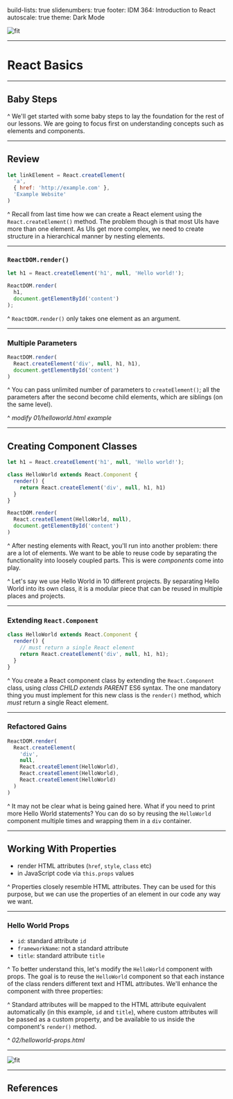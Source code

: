 build-lists: true
slidenumbers: true
footer: IDM 364: Introduction to React
autoscale: true
theme: Dark Mode

![fit](https://reactjs.org/logo-og.png)

---

# React Basics

---

## Baby Steps

^ We'll get started with some baby steps to lay the foundation for the rest of our lessons. We are going to focus first on understanding concepts such as elements and components.

---

## Review

```javascript
let linkElement = React.createElement(
  'a',
  { href: 'http://example.com' },
  'Example Website'
)
```

^ Recall from last time how we can create a React element using the `React.createElement()` method. The problem though is that most UIs have more than one element. As UIs get more complex, we need to create structure in a hierarchical manner by nesting elements.

---

### `ReactDOM.render()`

```javascript
let h1 = React.createElement('h1', null, 'Hello world!');

ReactDOM.render(
  h1,
  document.getElementById('content')
);
```

^ `ReactDOM.render()` only takes one element as an argument.

---

### Multiple Parameters

```javascript
ReactDOM.render(
  React.createElement('div', null, h1, h1),
  document.getElementById('content')
)
```

^ You can pass unlimited number of parameters to `createElement()`; all the parameters after the second become child elements, which are siblings (on the same level).

^ _modify 01/helloworld.html example_

---

## Creating Component Classes

```javascript
let h1 = React.createElement('h1', null, 'Hello world!');

class HelloWorld extends React.Component {
  render() {
    return React.createElement('div', null, h1, h1)
  }
}

ReactDOM.render(
  React.createElement(HelloWorld, null),
  document.getElementById('content')
)
```

^ After nesting elements with React, you'll run into another problem: there are a lot of elements. We want to be able to reuse code by separating the functionality into loosely coupled parts. This is were _components_ come into play.

^ Let's say we use Hello World in 10 different projects. By separating Hello World into its own class, it is a modular piece that can be reused in multiple places and projects.

---

### Extending `React.Component`

```javascript
class HelloWorld extends React.Component {
  render() {
    // must return a single React element
    return React.createElement('div', null, h1, h1);
  }
}
```

^ You create a React component class by extending the `React.Component` class, using _class CHILD extends PARENT_ ES6 syntax. The one mandatory thing you must implement for this new class is the `render()` method, which _must_ return a single React element.

---

### Refactored Gains

```javascript
ReactDOM.render(
  React.createElement(
    'div',
    null,
    React.createElement(HelloWorld),
    React.createElement(HelloWorld),
    React.createElement(HelloWorld)
  )
)
```

^ It may not be clear what is being gained here. What if you need to print more Hello World statements? You can do so by reusing the `HelloWorld` component multiple times and wrapping them in a `div` container.

---

## Working With Properties

- render HTML attributes (`href`, `style`, `class` etc)
- in JavaScript code via `this.props` values

^ Properties closely resemble HTML attributes. They can be used for this purpose, but we can use the properties of an element in our code any way we want.

---

### Hello World Props

- `id`: standard attribute `id`
- `frameworkName`: not a standard attribute
- `title`: standard attribute `title`

^ To better understand this, let's modify the `HelloWorld` component with props. The goal is to reuse the `HelloWorld` component so that each instance of the class renders different text and HTML attributes. We'll enhance the component with three properties:

^ Standard attributes will be mapped to the HTML attribute equivalent automatically (in this example, `id` and `title`), where custom attributes will be passed as a custom property, and be available to us inside the component's `render()` method.

^ _02/helloworld-props.html_

---

![fit](https://media.giphy.com/media/tf9j98QUJrdAs/giphy.gif)

---

## References

[^1]: Mardan, Azat, and John Sonmez. React Quickly Painless Web Apps with React, JSX, Redux, and GraphQL. Manning, 2016. pages 153, 155, 162, 166, 180-183, 188-189, 194, 202-203, 208-209